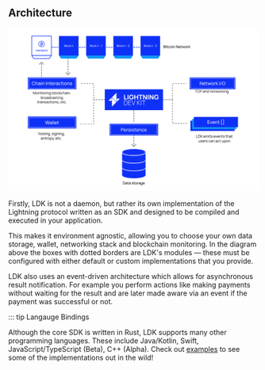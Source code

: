## Architecture
![Architecture](../assets/ldk-architecture.svg)

Firstly, LDK is not a daemon, but rather its own implementation of the Lightning protocol written as an SDK and designed to be compiled and executed in your application. 

This makes it environment agnostic, allowing you to choose your own data storage, wallet, networking stack and blockchain monitoring. In the diagram above the boxes with dotted borders are LDK's modules — these must be configured with either default or custom implementations that you provide.

LDK also uses an event-driven architecture which allows for asynchronous result notification. For example you perform actions like making payments without waiting for the result and are later made aware via an event if the payment was successful or not.

::: tip Langauge Bindings

Although the core SDK is written in Rust, LDK supports many other programming languages. These include Java/Kotlin, Swift, JavaScript/TypeScript (Beta), C++ (Alpha). Check out [examples](../examples.md) to see some of the implementations out in the wild!
